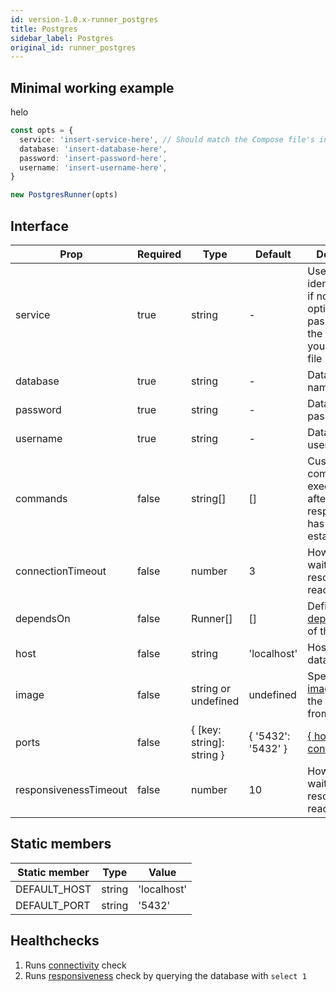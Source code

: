 ```yaml
---
id: version-1.0.x-runner_postgres
title: Postgres
sidebar_label: Postgres
original_id: runner_postgres
---
```


## Minimal working example

helo

```TypeScript
const opts = {
  service: 'insert-service-here', // Should match the Compose file's intended service
  database: 'insert-database-here',
  password: 'insert-password-here',
  username: 'insert-username-here',
}

new PostgresRunner(opts)
```

## Interface

| Prop                  | Required | Type                      | Default            | Description                                                                                          |
| --------------------- | -------- | ------------------------- | ------------------ | ---------------------------------------------------------------------------------------------------- |
| service               | true     | string                    | -                  | Used as an identifiers and, if no `image` option is passed, to find the image from your Compose file |
| database              | true     | string                    | -                  | Database's name                                                                                      |
| password              | true     | string                    | -                  | Database's password                                                                                  |
| username              | true     | string                    | -                  | Database's username                                                                                  |
| commands              | false    | string[]                  | []                 | Custom commands that execute _once_ after service responsiveness has been established                |
| connectionTimeout     | false    | number                    | 3                  | How long to wait for the resource to be reachable                                                    |
| dependsOn             | false    | Runner[]                  | []                 | Defines the [dependencies](https://docs.docker.com/compose/compose-file/#depends_on) of the service  |
| host                  | false    | string                    | 'localhost'        | Hostname of database                                                                                 |
| image                 | false    | string or undefined       | undefined          | Specify the [image](https://docs.docker.com/compose/compose-file/#image) to start the container from |
| ports                 | false    | { [key: string]: string } | { '5432': '5432' } | [{ hostPort: containerPort }](https://docs.docker.com/compose/compose-file/#short-syntax-1)          |
| responsivenessTimeout | false    | number                    | 10                 | How long to wait for the resource to be reachable                                                    |

## Static members

| Static member | Type   | Value       |
| ------------- | ------ | ----------- |
| DEFAULT_HOST  | string | 'localhost' |
| DEFAULT_PORT  | string | '5432'      |

## Healthchecks

1. Runs [connectivity](connectivity) check
2. Runs [responsiveness](responsiveness) check by querying the database with `select 1`
